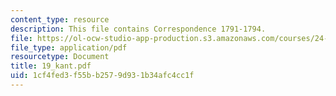 ```yaml
---
content_type: resource
description: This file contains Correspondence 1791-1794.
file: https://ol-ocw-studio-app-production.s3.amazonaws.com/courses/24-01-classics-in-western-philosophy-spring-2006/1cf4fed3f55bb2579d931b34afc4cc1f_19_kant.pdf
file_type: application/pdf
resourcetype: Document
title: 19_kant.pdf
uid: 1cf4fed3-f55b-b257-9d93-1b34afc4cc1f
---
```

